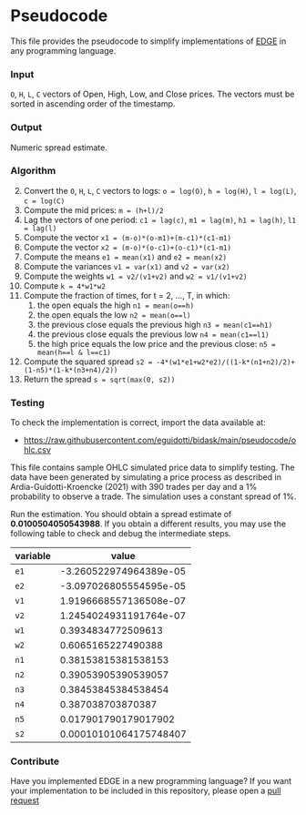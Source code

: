 # Pseudocode

This file provides the pseudocode to simplify implementations of [EDGE](https://www.ssrn.com/abstract=3892335) in any programming language. 

### Input

`O`, `H`, `L`, `C` vectors of Open, High, Low, and Close prices. The vectors must be sorted in ascending order of the timestamp.

### Output

Numeric spread estimate.

### Algorithm

2. Convert the `O`, `H`, `L`, `C` vectors to logs: `o = log(O)`, `h = log(H)`,  `l = log(L)`, `c = log(C)`
3. Compute the mid prices: `m = (h+l)/2`
4. Lag the vectors of one period: `c1 = lag(c)`, `m1 = lag(m)`, `h1 = lag(h)`, `l1 = lag(l)`
5. Compute the vector `x1 = (m-o)*(o-m1)+(m-c1)*(c1-m1)`
6. Compute the vector `x2 = (m-o)*(o-c1)+(o-c1)*(c1-m1)`
7. Compute the means `e1 = mean(x1)` and `e2 = mean(x2)`
8. Compute the variances `v1 = var(x1)` and `v2 = var(x2)`
9. Compute the weights `w1 = v2/(v1+v2)` and `w2 = v1/(v1+v2)`
9. Compute `k = 4*w1*w2`
10. Compute the fraction of times, for t = 2, ..., T, in which:
    1. the open equals the high `n1 = mean(o==h)`
    2. the open equals the low `n2 = mean(o==l)`
    3. the previous close equals the previous high `n3 = mean(c1==h1)`
    4. the previous close equals the previous low `n4 = mean(c1==l1)`
    5. the high price equals the low price and the previous close: `n5 = mean(h==l & l==c1)`
11. Compute the squared spread `s2 = -4*(w1*e1+w2*e2)/((1-k*(n1+n2)/2)+(1-n5)*(1-k*(n3+n4)/2))`
12. Return the spread `s = sqrt(max(0, s2))`

### Testing

To check the implementation is correct, import the data available at:

- https://raw.githubusercontent.com/eguidotti/bidask/main/pseudocode/ohlc.csv

This file contains sample OHLC simulated price data to simplify testing. The data have been generated by simulating a price process as described in Ardia-Guidotti-Kroencke (2021) with 390 trades per day and a 1% probability to observe a trade. The simulation uses a constant spread of 1%.

Run the estimation. You should obtain a spread estimate of **0.0100504050543988**. If you obtain a different results, you may use the following table to check and debug the intermediate steps.

| variable | value                  |
| -------- | ---------------------- |
| `e1`     | -3.260522974964389e-05 |
| `e2`     | -3.097026805554595e-05 |
| `v1`     | 1.9196668557136508e-07 |
| `v2`     | 1.2454024931191764e-07 |
| `w1`     | 0.3934834772509613     |
| `w2`     | 0.6065165227490388     |
| `n1`     | 0.38153815381538153    |
| `n2`     | 0.39053905390539057    |
| `n3`     | 0.38453845384538454    |
| `n4`     | 0.387038703870387      |
| `n5`     | 0.017901790179017902   |
| `s2`     | 0.00010101064175748407 |

### Contribute

Have you implemented EDGE in a new programming language? If you want your implementation to be included in this repository, please open a [pull request](https://github.com/eguidotti/bidask/pulls) 
